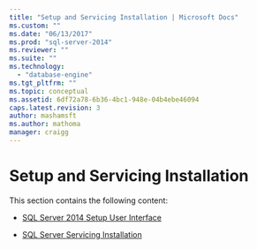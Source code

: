 ```yaml
---
title: "Setup and Servicing Installation | Microsoft Docs"
ms.custom: ""
ms.date: "06/13/2017"
ms.prod: "sql-server-2014"
ms.reviewer: ""
ms.suite: ""
ms.technology: 
  - "database-engine"
ms.tgt_pltfrm: ""
ms.topic: conceptual
ms.assetid: 6df72a78-6b36-4bc1-948e-04b4ebe46094
caps.latest.revision: 3
author: mashamsft
ms.author: mathoma
manager: craigg
---
```

# Setup and Servicing Installation
  This section contains the following content:  
  
-   [SQL Server 2014 Setup User Interface](../../../2014/sql-server/install/sql-server-2014-setup-user-interface.md)  
  
-   [SQL Server Servicing Installation](../../../2014/sql-server/install/sql-server-servicing-installation.md)  
  
  
